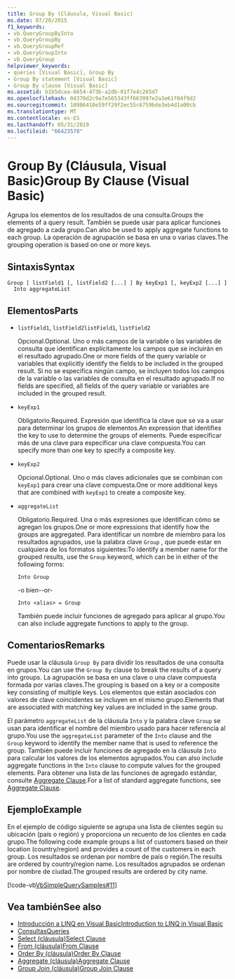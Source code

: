 ```yaml
---
title: Group By (Cláusula, Visual Basic)
ms.date: 07/20/2015
f1_keywords:
- vb.QueryGroupByInto
- vb.QueryGroupBy
- vb.QueryGroupRef
- vb.QueryGroupInto
- vb.QueryGroup
helpviewer_keywords:
- queries [Visual Basic], Group By
- Group By statement [Visual Basic]
- Group By clause [Visual Basic]
ms.assetid: b1b5dcea-6654-473b-a2db-01f7e4c265d7
ms.openlocfilehash: 04378d2c9a7e565343ff663997e2a3e61f04f9d2
ms.sourcegitcommit: 10986410e59ff29f2ec55c6759bde3eb4d1a00cb
ms.translationtype: MT
ms.contentlocale: es-ES
ms.lasthandoff: 05/31/2019
ms.locfileid: "66423578"
---
```

# <a name="group-by-clause-visual-basic"></a><span data-ttu-id="38150-102">Group By (Cláusula, Visual Basic)</span><span class="sxs-lookup"><span data-stu-id="38150-102">Group By Clause (Visual Basic)</span></span>
<span data-ttu-id="38150-103">Agrupa los elementos de los resultados de una consulta.</span><span class="sxs-lookup"><span data-stu-id="38150-103">Groups the elements of a query result.</span></span> <span data-ttu-id="38150-104">También se puede usar para aplicar funciones de agregado a cada grupo.</span><span class="sxs-lookup"><span data-stu-id="38150-104">Can also be used to apply aggregate functions to each group.</span></span> <span data-ttu-id="38150-105">La operación de agrupación se basa en una o varias claves.</span><span class="sxs-lookup"><span data-stu-id="38150-105">The grouping operation is based on one or more keys.</span></span>  
  
## <a name="syntax"></a><span data-ttu-id="38150-106">Sintaxis</span><span class="sxs-lookup"><span data-stu-id="38150-106">Syntax</span></span>  
  
```  
Group [ listField1 [, listField2 [...] ] By keyExp1 [, keyExp2 [...] ]  
  Into aggregateList  
```  
  
## <a name="parts"></a><span data-ttu-id="38150-107">Elementos</span><span class="sxs-lookup"><span data-stu-id="38150-107">Parts</span></span>  
  
- <span data-ttu-id="38150-108">`listField1`, `listField2`</span><span class="sxs-lookup"><span data-stu-id="38150-108">`listField1`, `listField2`</span></span>  
  
     <span data-ttu-id="38150-109">Opcional.</span><span class="sxs-lookup"><span data-stu-id="38150-109">Optional.</span></span> <span data-ttu-id="38150-110">Uno o más campos de la variable o las variables de consulta que identifican explícitamente los campos que se incluirán en el resultado agrupado.</span><span class="sxs-lookup"><span data-stu-id="38150-110">One or more fields of the query variable or variables that explicitly identify the fields to be included in the grouped result.</span></span> <span data-ttu-id="38150-111">Si no se especifica ningún campo, se incluyen todos los campos de la variable o las variables de consulta en el resultado agrupado.</span><span class="sxs-lookup"><span data-stu-id="38150-111">If no fields are specified, all fields of the query variable or variables are included in the grouped result.</span></span>  
  
- `keyExp1`  
  
     <span data-ttu-id="38150-112">Obligatorio.</span><span class="sxs-lookup"><span data-stu-id="38150-112">Required.</span></span> <span data-ttu-id="38150-113">Expresión que identifica la clave que se va a usar para determinar los grupos de elementos.</span><span class="sxs-lookup"><span data-stu-id="38150-113">An expression that identifies the key to use to determine the groups of elements.</span></span> <span data-ttu-id="38150-114">Puede especificar más de una clave para especificar una clave compuesta.</span><span class="sxs-lookup"><span data-stu-id="38150-114">You can specify more than one key to specify a composite key.</span></span>  
  
- `keyExp2`  
  
     <span data-ttu-id="38150-115">Opcional.</span><span class="sxs-lookup"><span data-stu-id="38150-115">Optional.</span></span> <span data-ttu-id="38150-116">Uno o más claves adicionales que se combinan con `keyExp1` para crear una clave compuesta.</span><span class="sxs-lookup"><span data-stu-id="38150-116">One or more additional keys that are combined with `keyExp1` to create a composite key.</span></span>  
  
- `aggregateList`  
  
     <span data-ttu-id="38150-117">Obligatorio.</span><span class="sxs-lookup"><span data-stu-id="38150-117">Required.</span></span> <span data-ttu-id="38150-118">Una o más expresiones que identifican cómo se agregan los grupos.</span><span class="sxs-lookup"><span data-stu-id="38150-118">One or more expressions that identify how the groups are aggregated.</span></span> <span data-ttu-id="38150-119">Para identificar un nombre de miembro para los resultados agrupados, use la palabra clave `Group` , que puede estar en cualquiera de los formatos siguientes:</span><span class="sxs-lookup"><span data-stu-id="38150-119">To identify a member name for the grouped results, use the `Group` keyword, which can be in either of the following forms:</span></span>  
  
    ```  
    Into Group  
    ```  
  
     <span data-ttu-id="38150-120">-o bien-</span><span class="sxs-lookup"><span data-stu-id="38150-120">-or-</span></span>  
  
    ```  
    Into <alias> = Group  
    ```  
  
     <span data-ttu-id="38150-121">También puede incluir funciones de agregado para aplicar al grupo.</span><span class="sxs-lookup"><span data-stu-id="38150-121">You can also include aggregate functions to apply to the group.</span></span>  
  
## <a name="remarks"></a><span data-ttu-id="38150-122">Comentarios</span><span class="sxs-lookup"><span data-stu-id="38150-122">Remarks</span></span>  
 <span data-ttu-id="38150-123">Puede usar la cláusula `Group By` para dividir los resultados de una consulta en grupos.</span><span class="sxs-lookup"><span data-stu-id="38150-123">You can use the `Group By` clause to break the results of a query into groups.</span></span> <span data-ttu-id="38150-124">La agrupación se basa en una clave o una clave compuesta formada por varias claves.</span><span class="sxs-lookup"><span data-stu-id="38150-124">The grouping is based on a key or a composite key consisting of multiple keys.</span></span> <span data-ttu-id="38150-125">Los elementos que están asociados con valores de clave coincidentes se incluyen en el mismo grupo.</span><span class="sxs-lookup"><span data-stu-id="38150-125">Elements that are associated with matching key values are included in the same group.</span></span>  
  
 <span data-ttu-id="38150-126">El parámetro `aggregateList` de la cláusula `Into` y la palabra clave `Group` se usan para identificar el nombre del miembro usado para hacer referencia al grupo.</span><span class="sxs-lookup"><span data-stu-id="38150-126">You use the `aggregateList` parameter of the `Into` clause and the `Group` keyword to identify the member name that is used to reference the group.</span></span> <span data-ttu-id="38150-127">También puede incluir funciones de agregado en la cláusula `Into` para calcular los valores de los elementos agrupados.</span><span class="sxs-lookup"><span data-stu-id="38150-127">You can also include aggregate functions in the `Into` clause to compute values for the grouped elements.</span></span> <span data-ttu-id="38150-128">Para obtener una lista de las funciones de agregado estándar, consulte [Aggregate Clause](../../../visual-basic/language-reference/queries/aggregate-clause.md).</span><span class="sxs-lookup"><span data-stu-id="38150-128">For a list of standard aggregate functions, see [Aggregate Clause](../../../visual-basic/language-reference/queries/aggregate-clause.md).</span></span>  
  
## <a name="example"></a><span data-ttu-id="38150-129">Ejemplo</span><span class="sxs-lookup"><span data-stu-id="38150-129">Example</span></span>  
 <span data-ttu-id="38150-130">En el ejemplo de código siguiente se agrupa una lista de clientes según su ubicación (país o región) y proporciona un recuento de los clientes en cada grupo.</span><span class="sxs-lookup"><span data-stu-id="38150-130">The following code example groups a list of customers based on their location (country/region) and provides a count of the customers in each group.</span></span> <span data-ttu-id="38150-131">Los resultados se ordenan por nombre de país o región.</span><span class="sxs-lookup"><span data-stu-id="38150-131">The results are ordered by country/region name.</span></span> <span data-ttu-id="38150-132">Los resultados agrupados se ordenan por nombre de ciudad.</span><span class="sxs-lookup"><span data-stu-id="38150-132">The grouped results are ordered by city name.</span></span>  
  
 [!code-vb[VbSimpleQuerySamples#11](~/samples/snippets/visualbasic/VS_Snippets_VBCSharp/VbSimpleQuerySamples/VB/QuerySamples1.vb#11)]  
  
## <a name="see-also"></a><span data-ttu-id="38150-133">Vea también</span><span class="sxs-lookup"><span data-stu-id="38150-133">See also</span></span>

- [<span data-ttu-id="38150-134">Introducción a LINQ en Visual Basic</span><span class="sxs-lookup"><span data-stu-id="38150-134">Introduction to LINQ in Visual Basic</span></span>](../../../visual-basic/programming-guide/language-features/linq/introduction-to-linq.md)
- [<span data-ttu-id="38150-135">Consultas</span><span class="sxs-lookup"><span data-stu-id="38150-135">Queries</span></span>](../../../visual-basic/language-reference/queries/index.md)
- [<span data-ttu-id="38150-136">Select (cláusula)</span><span class="sxs-lookup"><span data-stu-id="38150-136">Select Clause</span></span>](../../../visual-basic/language-reference/queries/select-clause.md)
- [<span data-ttu-id="38150-137">From (cláusula)</span><span class="sxs-lookup"><span data-stu-id="38150-137">From Clause</span></span>](../../../visual-basic/language-reference/queries/from-clause.md)
- [<span data-ttu-id="38150-138">Order By (cláusula)</span><span class="sxs-lookup"><span data-stu-id="38150-138">Order By Clause</span></span>](../../../visual-basic/language-reference/queries/order-by-clause.md)
- [<span data-ttu-id="38150-139">Aggregate (cláusula)</span><span class="sxs-lookup"><span data-stu-id="38150-139">Aggregate Clause</span></span>](../../../visual-basic/language-reference/queries/aggregate-clause.md)
- [<span data-ttu-id="38150-140">Group Join (cláusula)</span><span class="sxs-lookup"><span data-stu-id="38150-140">Group Join Clause</span></span>](../../../visual-basic/language-reference/queries/group-join-clause.md)

